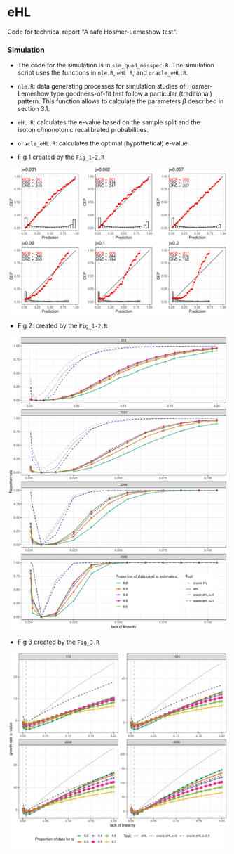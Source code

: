 # eHL
Code for technical report "A safe Hosmer-Lemeshow test". 


### Simulation

* The code for the simulation is in `sim_quad_misspec.R`. The simulation script uses  the functions in `nle.R`, `eHL.R`, and `oracle_eHL.R`. 

* `nle.R`: data generating processes for simulation studies of Hosmer-Lemeshow type goodness-of-fit test follow a particular (traditional) pattern. This function allows to calculate the parameters $\beta$ described in section 3.1.

* `eHL.R`: calculates the e-value based on the sample split and the isotonic/monotonic recalibrated probabilities. 

* `oracle_eHL.R`: calculates the optimal (hypothetical) e-value 


* Fig 1 created by the   `Fig_1-2.R`

<img src="plots/Fig_1.pdf" />


* Fig 2: created by the   `Fig_1-2.R`


<img src="plots/Fig_2.pdf" />


*  Fig 3 created by the   `Fig_3.R`

<img src="plots/Fig_3.pdf" />
